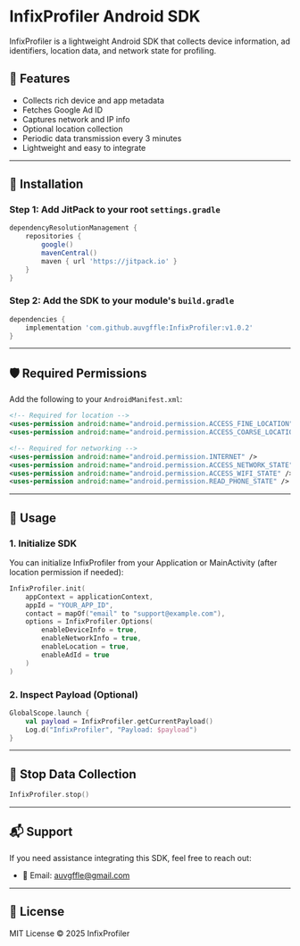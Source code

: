 # InfixProfiler Android SDK

InfixProfiler is a lightweight Android SDK that collects device information, ad identifiers, location data, and network state for profiling.

## 🚀 Features

- Collects rich device and app metadata
- Fetches Google Ad ID
- Captures network and IP info
- Optional location collection
- Periodic data transmission every 3 minutes
- Lightweight and easy to integrate

---

## 🔧 Installation

### Step 1: Add JitPack to your root `settings.gradle`

```groovy
dependencyResolutionManagement {
    repositories {
        google()
        mavenCentral()
        maven { url 'https://jitpack.io' }
    }
}
```

### Step 2: Add the SDK to your module's `build.gradle`

```groovy
dependencies {
    implementation 'com.github.auvgffle:InfixProfiler:v1.0.2'
}
```

---

## 🛡 Required Permissions

Add the following to your `AndroidManifest.xml`:

```xml
<!-- Required for location -->
<uses-permission android:name="android.permission.ACCESS_FINE_LOCATION" />
<uses-permission android:name="android.permission.ACCESS_COARSE_LOCATION" />

<!-- Required for networking -->
<uses-permission android:name="android.permission.INTERNET" />
<uses-permission android:name="android.permission.ACCESS_NETWORK_STATE" />
<uses-permission android:name="android.permission.ACCESS_WIFI_STATE" />
<uses-permission android:name="android.permission.READ_PHONE_STATE" />
```

---

## 🧩 Usage

### 1. Initialize SDK

You can initialize InfixProfiler from your Application or MainActivity (after location permission if needed):

```kotlin
InfixProfiler.init(
    appContext = applicationContext,
    appId = "YOUR_APP_ID",
    contact = mapOf("email" to "support@example.com"),
    options = InfixProfiler.Options(
        enableDeviceInfo = true,
        enableNetworkInfo = true,
        enableLocation = true,
        enableAdId = true
    )
)
```

### 2. Inspect Payload (Optional)

```kotlin
GlobalScope.launch {
    val payload = InfixProfiler.getCurrentPayload()
    Log.d("InfixProfiler", "Payload: $payload")
}
```

---

## 🛑 Stop Data Collection

```kotlin
InfixProfiler.stop()
```

---

## 📬 Support

If you need assistance integrating this SDK, feel free to reach out:

- 📧 Email: auvgffle@gmail.com

---

## 📜 License

MIT License © 2025 InfixProfiler
